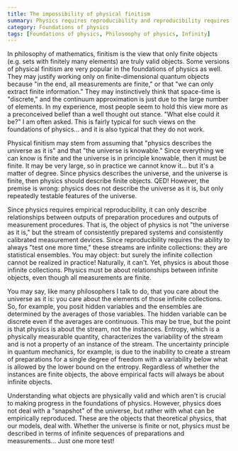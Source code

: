 ```yaml
---
title: The impossibility of physical finitism
summary: Physics requires reproducibility and reproducibility requires potential infinity, therefore physical theories require infinity
category: Foundations of physics
tags: [Foundations of physics, Philosoophy of physics, Infinity]
---
```


In philosophy of mathematics, finitism is the view that only finite objects (e.g. sets with finitely many elements) are truly valid objects. Some versions of physical finitism are very popular in the foundations of physics as well. They may justify working only on finite-dimensional quantum objects because "in the end, all measurements are finite," or that "we can only extract finite information." They may instinctively think that space-time is "discrete," and the continuum approximation is just due to the large number of elements. In my experience, most people seem to hold this view more as a preconceived belief than a well thought out stance. "What else could it be?" I am often asked. This is fairly typical for such views on the foundations of physics... and it is also typical that they do not work.

Physical finitism may stem from assuming that "physics describes the universe as it is" and that "the universe is knowable." Since everything we can know is finite and the universe is in principle knowable, then it must be finite. It may be very large, so in practice we cannot know it... but it's a matter of degree. Since physics describes the universe, and the universe is finite, then physics should describe finite objects. QED! However, the premise is wrong: physics does not describe the universe as it is, but only repeatedly testable features of the universe.

Since physics requires empirical reproducibility, it can only describe relationships between outputs of preparation procedures and outputs of measurement procedures. That is, the object of physics is not "the universe as it is," but the stream of consistently prepared systems and consistently calibrated measurement devices. Since reproducibility requires the ability to always "test one more time," these streams are infinite collections: they are statistical ensembles. You may object: but surely the infinite collection cannot be realized in practice! Naturally, it can't. Yet, physics is about those infinite collections. Physics must be about relationships between infinite objects, even though all measurements are finite.

You may say, like many philosophers I talk to do, that you care about the universe as it is: you care about the elements of those infinite collections. So, for example, you posit hidden variables and the ensembles are determined by the averages of those variables. The hidden variable can be discrete even if the averages are continuous. This may be true, but the point is that physics is about the stream, not the instances. Entropy, which is a physically measurable quantity, characterizes the variability of the stream and is not a property of an instance of the stream. The uncertainty principle in quantum mechanics, for example, is due to the inability to create a stream of preparations for a single degree of freedom with a variability below what is allowed by the lower bound on the entropy. Regardless of whether the instances are finite objects, the above empirical facts will always be about infinite objects.

Understanding what objects are physically valid and which aren't is crucial to making progress in the foundations of physics. However, physics does not deal with a "snapshot" of the universe, but rather with what can be empirically reproduced. These are the objects that theoretical physics, that our models, deal with. Whether the universe is finite or not, physics must be described in terms of infinite sequences of preparations and measurements... Just one more test!